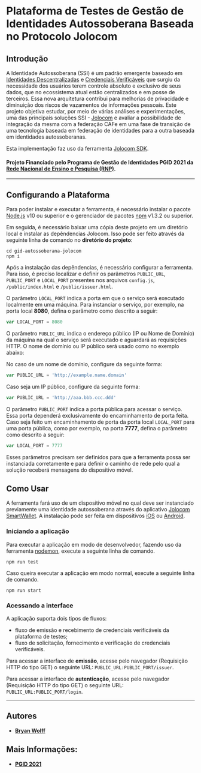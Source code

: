 # Plataforma de Testes de Gestão de Identidades Autossoberana Baseada no Protocolo Jolocom

## Introdução 

A Identidade Autossoberana (SSI) é um padrão emergente baseado em [Identidades Descentralizadas](https://w3c.github.io/did-core/) e [Credenciais Verificáveis](https://w3c.github.io/vc-data-model/) que surgiu da necessidade dos usuários terem controle absoluto e exclusivo de seus dados, que no ecossistema atual estão centralizados e em posse de terceiros. Essa nova arquitetura contribui para melhorias de privacidade e diminuição dos riscos de vazamentos de informações pessoais. Este projeto objetiva estudar, por meio de várias análises e experimentações, uma das principais soluções SSI - [Jolocom](https://jolocom.io/wp-content/uploads/2019/12/Jolocom-Whitepaper-v2.1-A-Decentralized-Open-Source-Solution-for-Digital-Identity-and-Access-Management.pdf) e avaliar a possibilidade de integração da mesma com a federação CAFe em uma fase de transição de uma tecnologia baseada em federação de identidades para a outra baseada em identidades autossoberanas.

Esta implementação faz uso da ferramenta [Jolocom SDK](https://jolocom.github.io/jolocom-sdk/1.0.0/).

#### Projeto Financiado pelo Programa de Gestão de Identidades PGID 2021 da [Rede Nacional de Ensino e Pesquisa (RNP)](https://www.rnp.br).

---

## Configurando a Plataforma

Para poder instalar e executar a ferramenta, é necessário instalar o pacote [Node.js](https://nodejs.org/en/) v10 ou superior e o gerenciador de pacotes [npm](https://docs.npmjs.com/) v1.3.2 ou superior.

Em seguida, é necessário baixar uma cópia deste projeto em um diretório local e instalar as depêndencias Jolocom. Isso pode ser feito através da seguinte linha de comando no **diretório do projeto**:

```console
cd gid-autossoberana-jolocom
npm i
```

Após a instalação das depêndencias, é necessário configurar a ferramenta. Para isso, é preciso localizar e definir os parâmetros ```PUBLIC_URL```, ```PUBLIC_PORT``` e ```LOCAL_PORT``` presentes nos arquivos ```config.js```, ```/public/index.html``` e ```/public/issuer.html```.

O parâmetro ```LOCAL_PORT``` indica a porta em que o serviço será executado localmente em uma máquina. Para instanciar o serviço, por exemplo, na porta local **8080**, defina o parâmetro como descrito a seguir:

```js
var LOCAL_PORT = 8080
```
O parâmetro ```PUBLIC_URL``` indica o endereço público (IP ou Nome de Domínio) da máquina na qual o serviço será executado e aguardará as requisições HTTP. O nome de domínio ou IP público será usado como no exemplo abaixo:

No caso de um nome de domínio, configure da seguinte forma:
```js
var PUBLIC_URL = 'http://example.name.domain'
```
Caso seja um IP público, configure da seguinte forma:
```js
var PUBLIC_URL = 'http://aaa.bbb.ccc.ddd'
```
O parâmetro ```PUBLIC_PORT``` indica a porta pública para acessar o serviço. Essa porta dependerá exclusivamente do encaminhamento de porta feita. Caso seja feito um encaminhamento de porta da porta local ```LOCAL_PORT``` para uma porta pública, como por exemplo, na porta  **7777**, defina o parâmetro como descrito a seguir:

```js
var LOCAL_PORT = 7777
```

Esses parâmetros precisam ser definidos para que a ferramenta possa ser instanciada corretamente e para definir o caminho de rede pelo qual a solução receberá mensagens do dispositivo móvel.

## Como Usar

A ferramenta fará uso de um dispositivo móvel no qual deve ser instanciado previamente uma identidade autossoberana através do aplicativo [Jolocom SmartWallet](https://github.com/jolocom/smartwallet-app). A instalação pode ser feita em dispositivos [iOS](https://apps.apple.com/us/app/jolocom-smartwallet/id1223869062) ou [Android](https://play.google.com/store/apps/details?id=com.jolocomwallet).

### Iniciando a aplicação

Para executar a aplicação em modo de desenvolvedor, fazendo uso da ferramenta [nodemon](https://www.npmjs.com/package/nodemon), execute a seguinte linha de comando.

```console
npm run test
```

Caso queira executar a aplicação em modo normal, execute a seguinte linha de comando.

```console
npm run start
```

### Acessando a interface

A aplicação suporta dois tipos de fluxos: 
- fluxo de emissão e recebimento de credenciais verificáveis da plataforma de testes;
- fluxo de solicitação, fornecimento e verificação de credenciais verificáveis.


Para acessar a interface de **emissão**, acesse pelo navegador (Requisição HTTP do tipo GET) o seguinte URL: ```PUBLIC_URL:PUBLIC_PORT/issuer```. 

Para acessar a interface de **autenticação**, acesse pelo navegador (Requisição HTTP do tipo GET) o seguinte URL: ```PUBLIC_URL:PUBLIC_PORT/login```. 

---
## Autores

* [**Bryan Wolff**](https://github.com/bryan-wolff)

## Mais Informações:
* [**PGID 2021**](https://wiki.rnp.br/display/comitetgi/PGId+2021)
